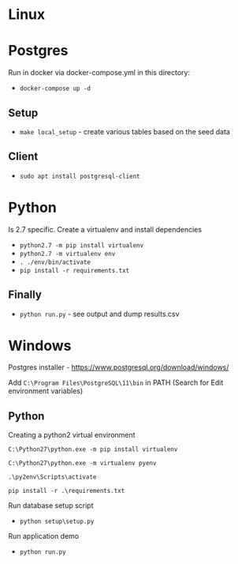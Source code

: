 # Linux

# Postgres

Run in docker via docker-compose.yml in this directory:

* `docker-compose up -d`

## Setup

* `make local_setup` - create various tables based on the seed data

## Client

* `sudo apt install postgresql-client`

# Python

Is 2.7 specific. Create a virtualenv and install dependencies

 * `python2.7 -m pip install virtualenv`
 * `python2.7 -m virtualenv env`
 * `. ./env/bin/activate`
 * `pip install -r requirements.txt`

## Finally

 * `python run.py` - see output and dump results.csv

# Windows

Postgres installer - https://www.postgresql.org/download/windows/

Add `C:\Program Files\PostgreSQL\11\bin` in PATH (Search for Edit environment variables)

## Python

Creating a python2 virtual environment

```
C:\Python27\python.exe -m pip install virtualenv

C:\Python27\python.exe -m virtualenv pyenv

.\py2env\Scripts\activate

pip install -r .\requirements.txt

```

Run database setup script

* `python setup\setup.py`

Run application demo

* `python run.py`






